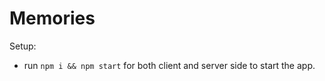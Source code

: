 # Memories

Setup:
- run ```npm i && npm start``` for both client and server side to start the app.
